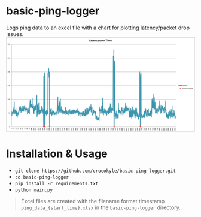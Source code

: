# basic-ping-logger
Logs ping data to an excel file with a chart for plotting latency/packet drop issues.
![screenshot](image.png)

# Installation & Usage

- `git clone https://github.com/crocokyle/basic-ping-logger.git`
- `cd basic-ping-logger`
- `pip install -r requirements.txt`
- `python main.py`

> Excel files are created with the filename format timestamp `ping_data_{start_time}.xlsx` in the `basic-ping-logger` directory.
